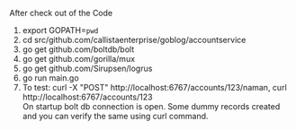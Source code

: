 After check out of the Code<br>
1. export GOPATH=`pwd`<br>
2. cd src/github.com/callistaenterprise/goblog/accountservice<br>
3. go get github.com/boltdb/bolt<br>
4. go get github.com/gorilla/mux<br>
5. go get github.com/Sirupsen/logrus<br>
6. go run main.go<br>
7. To test: curl -X "POST" http://localhost:6767/accounts/123/naman, curl http://localhost:6767/accounts/123<Br>
On startup bolt db connection is open. Some dummy records created and you can verify the same using curl command.

